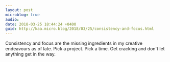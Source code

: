 ```yaml
---
layout: post
microblog: true
audio: 
date: 2018-03-25 18:44:24 +0400
guid: http://kaa.micro.blog/2018/03/25/consistency-and-focus.html
---
```

Consistency and focus are the missing ingredients in my creative endeavours as of late. Pick a project. Pick a time. Get cracking and don't let anything get in the way.
